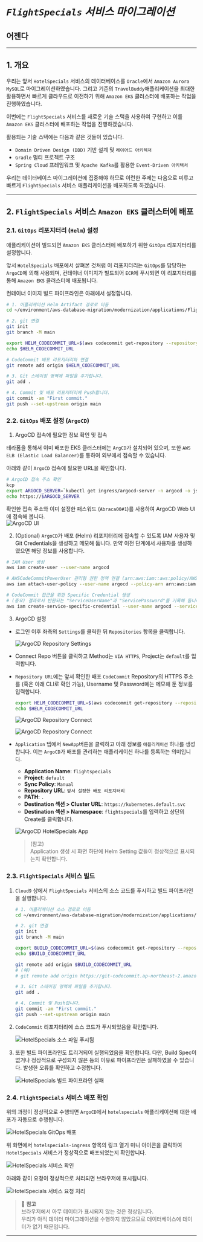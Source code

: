 # ***```FlightSpecials``` 서비스 마이그레이션***

## **어젠다**


---

## **1. 개요**

우리는 앞서 `HotelSpecials` 서비스의 데이터베이스를 ```Oracle```에서 ```Amazon Aurora MySQL```로 마이그레이션하였습니다. 그리고 기존의 `TravelBuddy`애플리케이션을 최대한 활용하면서 빠르게 클라우드로 이전하기 위해 ```Amazon EKS``` 클러스터에 배포하는 작업을 진행하였습니다.

이번에는 `FlightSpecials` 서비스를 새로운 기술 스택을 사용하여 구현하고 이를 ```Amazon EKS``` 클러스터에 배포하는 작업을 진행하겠습니다.

활용되는 기술 스택에는 다음과 같은 것들이 있습니다.
* ```Domain Driven Design (DDD)``` 기반 설계 및 ```레이어드 아키텍처```
* ```Gradle``` 멀티 프로젝트 구조
* ```Spring Cloud``` 프레임워크 및 ```Apache Kafka```를 활용한 ```Event-Driven 아키텍처```

우리는 데이터베이스 마이그레이션에 집중해야 하므로 이런한 주제는 다음으로 미루고 빠르게 ```FlightSpecials``` 서비스 애플리케이션을 배포하도록 하겠습니다.

---

## **2. ```FlightSpecials``` 서비스 ```Amazon EKS``` 클러스터에 배포**

### **2.1. ```GitOps``` 리포지터리 (```Helm```) 설정**

애플리케이션이 빌드되면 ```Amazon EKS``` 클러스터에 배포하기 위한 ```GitOps``` 리포지터리를 설정합니다.

앞서 ```HotelSpecials``` 배포에서 살펴본 것처럼 이 리포지터리는 ```GitOps```를 담당하는 ```ArgoCD```에 의해 사용되며, 컨테이너 이미지가 빌드되어 ```ECR```에 푸시되면 이 리포지터리를 통해 ```Amazon EKS``` 클러스터에 배포됩니다.

컨테이너 이미지 빌드 파이프라인은 아래에서 설정합니다.

```bash
# 1. 어플리케이션 Helm Artifact 경로로 이동
cd ~/environment/aws-database-migration/modernization/applications/FlightSpecials/helm

# 2. git 연결
git init
git branch -M main

export HELM_CODECOMMIT_URL=$(aws codecommit get-repository --repository-name flightspecials-configuration --region ap-northeast-2 | grep -o '"cloneUrlHttp": "[^"]*' | grep -o '[^"]*$')
echo $HELM_CODECOMMIT_URL

# CodeCommit 배포 리포지터리와 연결
git remote add origin $HELM_CODECOMMIT_URL

# 3. Git 스테이징 영역에 파일을 추가합니다.
git add .

# 4. Commit 및 배포 리포지터리에 Push합니다.
git commit -am "First commit."
git push --set-upstream origin main
```

### **2.2. ```GitOps``` 배포 설정 (```ArgoCD```)**

1. ArgoCD 접속에 필요한 정보 확인 및 접속<br>

테라폼을 통해서 이미 배포한 EKS 클러스터에는 ```ArgCD```가 설치되어 있으며, 또한 ```AWS ELB (Elastic Load Balancer)```를 통하여 외부에서 접속할 수 있습니다.<br>

아래와 같이 ```ArgoCD``` 접속에 필요한 URL을 확인합니다.<br>

```bash
# ArgoCD 접속 주소 확인
kcp
export ARGOCD_SERVER=`kubectl get ingress/argocd-server -n argocd -o json | jq --raw-output '.status.loadBalancer.ingress[0].hostname'`
echo https://$ARGOCD_SERVER
```

확인한 접속 주소와 이미 설정한 패스워드 (```Abraca00#1```)를 사용하여 ArgoCD Web UI에 접속해 봅니다.<br>
![ArgoCD UI](../../images/argocd_login.png)

2. (Optional) ```ArgoCD```가 배포 (Helm) 리포지터리에 접속할 수 있도록 IAM 사용자 및 Git Credentials을 생성하고 메모해 둡니다. 만약 이전 단계에서 사용자를 생성하였으면 해당 정보를 사용합니다.<br>

```bash
# IAM User 생성
aws iam create-user --user-name argocd 

# AWSCodeCommitPowerUser 관리형 권한 정책 연결 (arn:aws:iam::aws:policy/AWSCodeCommitPowerUser)
aws iam attach-user-policy --user-name argocd --policy-arn arn:aws:iam::aws:policy/AWSCodeCommitPowerUser

# CodeCommit 접근을 위한 Specific Credential 생성
# (중요) 결과로서 반환되는 "ServiceUserName"과 "ServicePassword"를 기록해 둡니다.
aws iam create-service-specific-credential --user-name argocd --service-name codecommit.amazonaws.com
```

3. ArgoCD 설정<br>
- 로그인 이후 좌측의 ```Settings```를 클릭한 뒤 ```Repositories``` 항목을 클릭합니다.<br>

  ![ArgoCD Repository Settings](../../images/argo-setting.png)

- Connect Repo 버튼을 클릭하고 Method는 ```VIA HTTPS```, Project는 ```default```를 입력합니다.<br>

- ```Repository URL```에는 앞서 확인한 배포 ```CodeCommit``` Repository의 HTTPS 주소를 (혹은 아래 CLI로 확인 가능), Username 및 Password에는 메모해 둔 정보를 입력합니다.<br>

   ```bash
   export HELM_CODECOMMIT_URL=$(aws codecommit get-repository --repository-name flightspecials-configuration --region ap-northeast-2 | grep -o '"cloneUrlHttp": "[^"]*'|grep -o '[^"]*$')
   echo $HELM_CODECOMMIT_URL
   ```

  ![ArgoCD Repository Connect](../../images/argocd-repository-information-riches-01.png)

  ![ArgoCD Repository Connect](../../images/argocd-repository-information-riches-success.png)

- ```Application``` 텝에서 ```NewApp```버튼을 클릭하고 아래 정보를 ```애플리케이션``` 하나를 생성합니다. 이는 ```ArgoCD```가 배포를 관리하는 애플리케이션 하나를 등록하는 의미입니다.

    * **Application Name**: ```flightspecials```
    * **Project**: ```default```
    * **Sync Policy**: ```Manual```
    * **Repository URL**: ```앞서 설정한 배포 리포지터리```
    * **PATH**: ```.```
    * **Destination 섹션 > Cluster URL**: ```https://kubernetes.default.svc```
    * **Destination 섹션 > Namespace**: ```flightspecials```를 입력하고 상단의 Create를 클릭합니다.

  ![ArgoCD HotelSpecials App](../../images/argocd-app-hotelspecials.png)

  > (참고)<br>
  > Application 생성 시 화면 하단에 Helm Setting 값들이 정상적으로 표시되는지 확인합니다.

### **2.3. ```FlightSpecials``` 서비스 빌드**

1. ```Cloud9``` 상에서 ```FlightSpecials``` 서비스의 소스 코드를 푸시하고 빌드 파이프라인을 실행합니다.

    ```bash
    # 1. 어플리케이션 소스 경로로 이동
    cd ~/environment/aws-database-migration/modernization/applications/FlightSpecials/build/
    
    # 2. git 연결
    git init
    git branch -M main
    
    export BUILD_CODECOMMIT_URL=$(aws codecommit get-repository --repository-name flightspecials-application --region ap-northeast-2 | grep -o '"cloneUrlHttp": "[^"]*'|grep -o '[^"]*$')
    echo $BUILD_CODECOMMIT_URL
    
    git remote add origin $BUILD_CODECOMMIT_URL
    # (예)
    # git remote add origin https://git-codecommit.ap-northeast-2.amazonaws.com/v1/repos/M2M-BuildAndDeliveryStack-SourceRepository
    
    # 3. Git 스테이징 영역에 파일을 추가합니다.
    git add .
    
    # 4. Commit 및 Push합니다.
    git commit -am "First commit."
    git push --set-upstream origin main
    ```

3. ```CodeCommit``` 리포지터리에 소스 코드가 푸시되었음을 확인합니다.

   ![HotelSpecials 소스 파일 푸시됨](../../images/hotelspecials-codecommit-repository-source-pushed.png)

4. 또한 빌드 파이프라인도 트리거되어 실행되었음을 확인합니다. 다만, Build Spec이 없거나 정상적으로 구성되지 않은 등의 이유로 파이프라인은 실패하였을 수 있습니다. 발생한 오류를 확인하고 수정합니다.

   ![HotelSpecials 빌드 파이프라인 실패](../../images/hotelspecials-codepipeline-initial-run-failed.png)

### **2.4. ```FlightSpecials``` 서비스 배포 확인**

위의 과정이 정상적으로 수행되면 ```ArgoCD```에서 ```hotelspecials``` 애플리케이션에 대한 배포가 자동으로 수행됩니다.

![HotelSpecials GitOps 배포](../../images/hotelspecials-argocd-deployed.png)

위 화면에서 ```hotelspecials-ingress``` 항목의 링크 열기 미니 아이콘을 클릭하여 ```HotelSpecials``` 서비스가 정상적으로 배포되었는지 확인합니다.

![HotelSpecials 서비스 확인](../../images/hotelspecials-service-check.png)

아래와 같이 요청이 정상적으로 처리되면 브라우저에 표시됩니다.

![HotelSpecials 서비스 요청 처리](../../images/hotelspecials-service-request.png)

> 📌 **참고**<br>
> 브라우저에서 아무 데이터가 표시되지 않는 것은 정상입니다.<br>
> 우리가 아직 데이터 마이그레이션을 수행하지 않았으므로 데이터베이스에 데이터가 없기 때문입니다.

---
